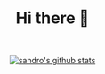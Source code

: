 <h1 align="center">Hi there 👋</h1>
<!--  
<h3 align="center">📚 Tech Stack 📚</h3>
<p align="center">
    <img alt="Python" src="https://img.shields.io/badge/python-%2314354C.svg?&style=for-the-badge&logo=Python&logoColor=white"/>
    <img alt="Docker" src="https://img.shields.io/badge/Docker-2496ED?style=for-the-badge&logo=Docker&logoColor=white"/>
    <img alt="Django" src="https://img.shields.io/badge/Django-092E20?style=for-the-badge&logo=Django&logoColor=white"/> 
</p>
-->
&nbsp;

<div align="center">
  
  [![sandro's github stats](https://github-readme-stats.vercel.app/api?username=sandropark&theme=react&show_icons=true&hide=contribs,prs&cache_seconds=1800)](https://github.com/sandropark)
  
</div>


  
  


  


